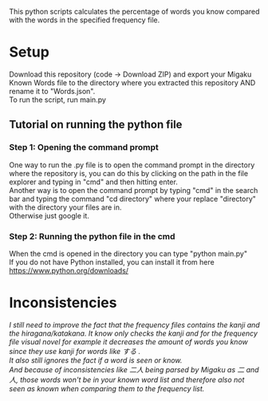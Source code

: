 This python scripts calculates the percentage of words you know compared with the words in the specified frequency file.
# Setup
Download this repository (code -> Download ZIP) and export your Migaku Known Words file to the directory where you extracted this repository AND rename it to "Words.json".<br>
To run the script, run main.py
<br>
## Tutorial on running the python file
### Step 1: Opening the command prompt
One way to run the .py file is to open the command prompt in the directory where the repository is, you can do this by clicking on the path in the file explorer and typing in "cmd" and then hitting enter.<br>
Another way is to open the command prompt by typing "cmd" in the search bar and typing the command "cd directory" where your replace "directory" with the directory your files are in.<br>
Otherwise just google it.<br>
### Step 2: Running the python file in the cmd
When the cmd is opened in the directory you can type "python main.py"<br>
If you do not have Python installed, you can install it from here https://www.python.org/downloads/

# Inconsistencies
<i>I still need to improve the fact that the frequency files contains the kanji and the hiragana/katakana. It know only checks the kanji and for the frequency file visual novel for example it decreases the amount of words you know since they use kanji for words like する
.<br>It also still ignores the fact if a word is seen or know.<br>And because of inconsistencies like 二人 being parsed by Migaku as 二 and 人, those words won't be in your known word list and therefore also not seen as known when comparing them to the frequency list.</i>
